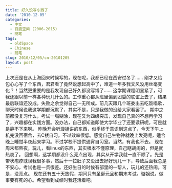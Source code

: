 ```yaml
---
title: 好久没写东西了
date: '2010-12-05'
categories:
  - 中文
  - 百度空间 (2006-2015)
  - 随笔
tags:
  - oldSpace
  - Chinese
  - 随笔
slug: 2010/12/05/cn-20101205
layout: post
---
```

上次还是在从上海回来时候写的，现在呢，我都已经在西安过冬了……
 刚才又给包心心写了个东西，君君看了竟然说想起高中了，难道一年多我文风没用丝毫变化？！当然更重要的是我发现自己好久都没写博了……
 这学期课程明显紧了，可我还跟以前一样各种玩儿什么的。工作重心都从班里偏到团委的联谊上去了，结果最后联谊还没成。失败之余觉得自己一无所成。前几天跟几个班委出去吃饭唱歌，聊天时候说我这学期都沉默了，其实不是，只是我做的没给大家看罢了。
 期中之前都没复习什么，考试一塌糊涂，现在又为四级突击，发现自己真的不想再学习了，兴趣都在实践方面。没办法，自己都知道即使大学毕业了还要读研呢，可是就是静不下来啊。
 昨晚开会听璇姐讲的东西，似乎终于意识到这点了，今天下午上机完没回宿舍，去C楼自习。不过效率很低。感觉自己生物钟就晚上发亮呢，适合晚上睡觉半夜起来学习。不过学校不提供通宵自习室。当然，有我也不去。
 现在周末都熬夜，玩儿，看linux的东西，其实根本不懂原理，自己瞎胡闹的，但是就热衷了。
 回想啊，这学期都没什么亮点出现，其实从开学我就一直不顺了。先是带状疱疹耽误我很多事，然后十一拉肚子又没出去好好玩儿一下，导致后面我总是不安心，考试也是一贯很差。还好生日的时候有部里的一帮人，玩儿的还热闹。可是，没亮点。
 现在还有五十天放假，期间只有圣诞元旦和期末考试。璇姐说，做事要有死的心。希望看到成绩时我还活着吧。
